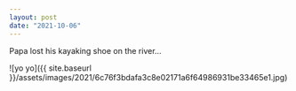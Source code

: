 ```yaml
---
layout: post
date: "2021-10-06"
---
```


Papa lost his kayaking shoe on the river…

![yo yo]({{ site.baseurl }}/assets/images/2021/6c76f3bdafa3c8e02171a6f64986931be33465e1.jpg)
